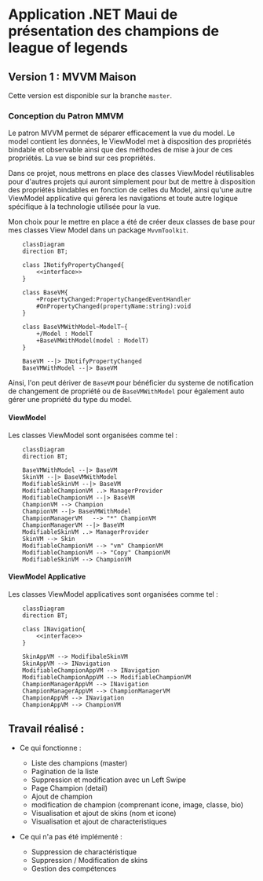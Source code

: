 # Application .NET Maui de présentation des champions de league of legends

## Version 1 : MVVM Maison

Cette version est disponible sur la branche ```master```.

### Conception du Patron MMVM

Le patron MVVM permet de séparer efficacement la vue du model.
Le model contient les données, le ViewModel met à disposition des propriétés bindable et observable ainsi que des méthodes de mise à jour de ces propriétés. La vue se bind sur ces propriétés.

Dans ce projet, nous mettrons en place des classes ViewModel réutilisables pour d'autres projets qui auront simplement pour but de mettre à disposition des propriétés bindables en fonction de celles du Model, ainsi qu'une autre ViewModel applicative qui gérera les navigations et toute autre logique spécifique à la technologie utilisée pour la vue.

Mon choix pour le mettre en place a été de créer deux classes de base pour mes classes View Model dans un package ```MvvmToolkit```.

```mermaid
    classDiagram
    direction BT;

    class INotifyPropertyChanged{
        <<interface>>
    }

    class BaseVM{
        +PropertyChanged:PropertyChangedEventHandler
        #OnPropertyChanged(propertyName:string):void
    }

    class BaseVMWithModel~ModelT~{
        +/Model : ModelT
        +BaseVMWithModel(model : ModelT)
    }

    BaseVM --|> INotifyPropertyChanged
    BaseVMWithModel --|> BaseVM

```

Ainsi, l'on peut dériver de `BaseVM` pour bénéficier du systeme de notification de changement de propriété ou de `BaseVMWithModel` pour également auto gérer une propriété du type du model.

#### ViewModel

Les classes ViewModel sont organisées comme tel :

```mermaid
    classDiagram
    direction BT;

    BaseVMWithModel --|> BaseVM
    SkinVM --|> BaseVMWithModel
    ModifiableSkinVM --|> BaseVM
    ModifiableChampionVM ..> ManagerProvider
    ModifiableChampionVM --|> BaseVM
    ChampionVM --> Champion
    ChampionVM --|> BaseVMWithModel
    ChampionManagerVM   --> "*" ChampionVM
    ChampionManagerVM --|> BaseVM
    ModifiableSkinVM ..> ManagerProvider
    SkinVM --> Skin
    ModifiableChampionVM --> "vm" ChampionVM
    ModifiableChampionVM --> "Copy" ChampionVM
    ModifiableSkinVM --> ChampionVM

```

#### ViewModel Applicative

Les classes ViewModel applicatives sont organisées comme tel :

```mermaid
    classDiagram
    direction BT;

    class INavigation{
        <<interface>>
    }

    SkinAppVM --> ModifibaleSkinVM
    SkinAppVM --> INavigation
    ModifiableChampionAppVM --> INavigation
    ModifiableChampionAppVM --> ModifiableChampionVM
    ChampionManagerAppVM --> INavigation
    ChampionManagerAppVM --> ChampionManagerVM
    ChampionAppVM --> INavigation
    ChampionAppVM --> ChampionVM

```

## Travail réalisé :

* Ce qui fonctionne :
    * Liste des champions (master)
    * Pagination de la liste
    * Suppression et modification avec un Left Swipe
    * Page Champion (detail)
    * Ajout de champion
    * modification de champion (comprenant icone, image, classe, bio)
    * Visualisation et ajout de skins (nom et icone)
    * Visualisation et ajout de characteristiques
  
* Ce qui n'a pas été implémenté :
    * Suppression de charactéristique
    * Suppression / Modification de skins
    * Gestion des compétences



